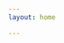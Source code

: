 ```yaml
---
layout: home

---
```

<DsHome/>

<script setup>
import DsHome from "./components/DsHome.vue";

</script>



